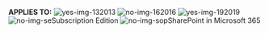 <Token>**APPLIES TO:** ![yes-img-13](../media/yes.png)2013 ![no-img-16](../media/no.png)2016 ![yes-img-19](../media/yes.png)2019 ![no-img-se](../media/no.png)Subscription Edition ![no-img-sop](../media/no.png)SharePoint in Microsoft 365</Token>
